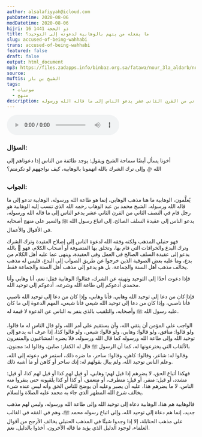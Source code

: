 ```yaml
---
author: alsalafiyyah@icloud.com
pubDatetime: 2020-08-06
modDatetime: 2020-08-06
hijri: 16 ذو الحجة 1441
title: ما يفعله من يتهم بالوهابية لدعوته إلى التوحيد؟
slug: accused-of-being-wahhabi
trans: accused-of-being-wahhabi
featured: false
draft: false
output: html_document
mp3: https://files.zadapps.info/binbaz.org.sa/fatawa/nour_3la_aldarb/nour_887/nour_88708.mp3
source: 
muftis: الشيخ بن باز
tags:
  - صوتيات
  - منهج
description: يُعلَّمون، الوهابية ما هنا مذهب الوهابي، إنما هو طاعة الله ورسوله، الوهابية تدعو إلى ما قاله الله ورسوله، الشيخ محمد بن عبد الوهاب رحمه الله الذي تنسب إليه الوهابية هو رجل قام في النصف الثاني من القرن الثاني عشر يدعو الناس إلى ما قاله الله ورسوله
--- 
```


<audio controls>
 <source src="https://files.zadapps.info/binbaz.org.sa/fatawa/nour_3la_aldarb/nour_887/nour_88708.mp3" type="audio/mpeg"/><p>لا يدعم متصفحك عنصر الصوت</p>
</audio>

### السؤال:
أخونا يسأل أيضًا سماحة الشيخ ويقول: يوجد طائفة من الناس إذا دعوناهم إلى الله ﷻ وإلى ترك الشرك بالله اتهمونا بالوهابية، كيف نواجههم لو تكرمتم؟

### الجواب:
يُعلَّمون، الوهابية ما هنا مذهب الوهابي، إنما هو طاعة الله ورسوله، الوهابية تدعو إلى ما قاله الله ورسوله، الشيخ محمد بن عبد الوهاب رحمه الله الذي تنسب إليه الوهابية هو رجل قام في النصف الثاني من القرن الثاني عشر يدعو الناس إلى ما قاله الله ورسوله، يدعو الناس إلى عقيدة السلف الصالح، إلى اتباع رسول الله ﷺ والسير على منهج أصحابه في الأقوال والأعمال.

فهو حنبلي المذهب ولكنه وفقه الله لدعوة الناس إلى إصلاح العقيدة وترك الشرك بالله  وترك البدع والخرافات التي قام بها، وتخلق بها المتصوفة أو أصحاب الكلام، فهو يدعو إلى عقيدة السلف الصالح في العمل وفي العقيدة، وينهى عما عليه أهل الكلام من بدع، وما عليه بعض الصوفية الذين خرجوا عن طريق الصواب إلى البدع، فليس له مذهب يخالف مذهب أهل السنة والجماعة، بل هو يدعو إلى مذهب أهل السنة والجماعة فقط.

فإذا دعوت أحدًا إلى التوحيد ونهيته عن الشرك، فقالوا: الوهابية فقل: نعم، أنا وهابي وأنا محمدي أدعوكم إلى طاعة الله وشرعه، أدعوكم إلى توحيد الله.

فإذا كان من دعا إلى توحيد الله وهابي، فأنا وهابي، وإذا كان من دعا إلى توحيد الله ناصبي فأنا ناصبي، وإذا كان من دعا إلى توحيد الله شيعي فأنا شيعي، المهم الدعوة إلى ما كان عليه رسول الله ﷺ وأصحابه، والتلقيب بالذي ينفر به الناس عن الدعوة لا قيمة له.

الواجب على المؤمن أن يتقي الله، وأن يستقيم على أمر الله، ولو قال الناس له ما قالوا، ولو قالوا: منافق، ولو قالوا: وهابي، ولو قالوا: شيعي، ولو قالوا كذا، إذا عرف أنه يدعو إلى توحيد الله وإلى طاعة الله ورسوله كما قال الله ورسوله، فلا يضره المشاغبون والمنفرون بالألقاب التي يخترعونها له، كما أن الرسول ﷺ قال له الكفار: صابئ، وقالوا له: مجنون، وقالوا له: شاعر، وقالوا: كاهن، وقالوا: ساحر، ما ضره ذلك، استمر في دعوته إلى الله، وعلم الناس توحيد الله، ولم يبال بقولهم له: إنك ساحر أو كاهن أو ما أشبه ذلك.

فهكذا أتباع الحق، لا يضرهم إذا قيل لهم: وهابي، أو قيل لهم كذا أو قيل لهم كذا، أو قيل: مشدد، أو قيل: منفر، أو قيل: متطرف، أو متعمق، أو كذا أو كذا يلقبونه حتى ينفروا منه الناس، لا ما يضرهم هذا، عليه أن يصبر وعليه أن يوضح للناس الحق وأنه ليس عنده شيء يخالف شرع الله المطهر الذي جاء به محمد عليه الصلاة والسلام.

فالوهابية هم هذا، الوهابية دعاة إلى توحيد الله وإلى طاعة الله ورسوله، وليس لهم مذهب جديد، إنما هم دعاة إلى توحيد الله، وإلى اتباع رسوله محمد ﷺ، وهم في الفقه في الغالب على مذهب الحنابلة، إلا إذا وجدوا شيئًا في المذهب الحنبلي يخالف الأرجح من أقوال العلماء، لوجود الدليل الذي يؤيد ما قاله الآخرون، أخذوا بالدليل. نعم.
